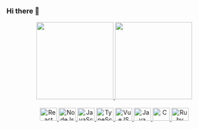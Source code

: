### Hi there 👋
<div align="center">
  <a href="https://github.com/oThiagoS">
  <img height="180em" src="https://github-readme-stats.vercel.app/api?username=oThiagoS&show_icons=true&theme=dracula&include_all_commits=true&count_private=true"/>
  <img height="180em" src="https://github-readme-stats.vercel.app/api/top-langs/?username=oThiagoS&layout=compact&langs_count=7&theme=dracula&hide=css, scss,html,handlebars"/>
</div>
<div align="center"><br>
  <img alt="React" height="30" width="40" src="https://icongr.am/devicon/react-original.svg?size=128color=currentColor">
  <img alt="NodeJs" height="30" width="40" src="https://icongr.am/devicon/nodejs-original.svg?size=128&color=currentColor">
  <img alt="JavaScript" height="30" width="40" src="https://icongr.am/devicon/javascript-original.svg?size=128color=currentColor">
  <img alt="TypeScript" height="30" width="40" src="https://icongr.am/devicon/typescript-plain.svg?size=128color=currentColor">
  <img alt="VueJS" height="30" width="40" src="https://icongr.am/devicon/vuejs-original.svg?size=128&color=currentColor">  
  <img alt="Java" height="30" width="40" src="https://icongr.am/devicon/java-original.svg?size=128&color=currentColor">
  <img alt="C" height="30" width="40" src="https://icongr.am/devicon/c-original.svg?size=128&color=currentColor">
  <img alt="Ruby" height="30" width="40" src="https://icongr.am/devicon/ruby-original.svg?size=128&color=currentColor">
</div>
</div>

